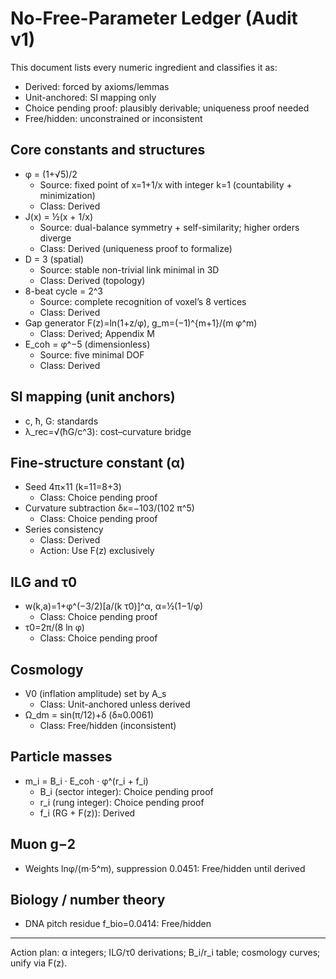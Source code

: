 # No-Free-Parameter Ledger (Audit v1)

This document lists every numeric ingredient and classifies it as:
- Derived: forced by axioms/lemmas
- Unit-anchored: SI mapping only
- Choice pending proof: plausibly derivable; uniqueness proof needed
- Free/hidden: unconstrained or inconsistent

## Core constants and structures
- φ = (1+√5)/2
  - Source: fixed point of x=1+1/x with integer k=1 (countability + minimization)
  - Class: Derived
- J(x) = ½(x + 1/x)
  - Source: dual-balance symmetry + self-similarity; higher orders diverge
  - Class: Derived (uniqueness proof to formalize)
- D = 3 (spatial)
  - Source: stable non-trivial link minimal in 3D
  - Class: Derived (topology)
- 8-beat cycle = 2^3
  - Source: complete recognition of voxel’s 8 vertices
  - Class: Derived
- Gap generator F(z)=ln(1+z/φ), g_m=(−1)^{m+1}/(m φ^m)
  - Class: Derived; Appendix M
- E_coh = φ^−5 (dimensionless)
  - Source: five minimal DOF
  - Class: Derived

## SI mapping (unit anchors)
- c, ħ, G: standards
- λ_rec=√(ħG/c^3): cost–curvature bridge

## Fine-structure constant (α)
- Seed 4π×11 (k=11=8+3)
  - Class: Choice pending proof
- Curvature subtraction δκ=−103/(102 π^5)
  - Class: Choice pending proof
- Series consistency
  - Class: Derived
  - Action: Use F(z) exclusively

## ILG and τ0
- w(k,a)=1+φ^(−3/2)[a/(k τ0)]^α, α=½(1−1/φ)
  - Class: Choice pending proof
- τ0=2π/(8 ln φ)
  - Class: Choice pending proof

## Cosmology
- V0 (inflation amplitude) set by A_s
  - Class: Unit-anchored unless derived
- Ω_dm = sin(π/12)+δ (δ≈0.0061)
  - Class: Free/hidden (inconsistent)

## Particle masses
- m_i = B_i · E_coh · φ^(r_i + f_i)
  - B_i (sector integer): Choice pending proof
  - r_i (rung integer): Choice pending proof
  - f_i (RG + F(z)): Derived

## Muon g−2
- Weights lnφ/(m·5^m), suppression 0.0451: Free/hidden until derived

## Biology / number theory
- DNA pitch residue f_bio=0.0414: Free/hidden

---
Action plan: α integers; ILG/τ0 derivations; B_i/r_i table; cosmology curves; unify via F(z).